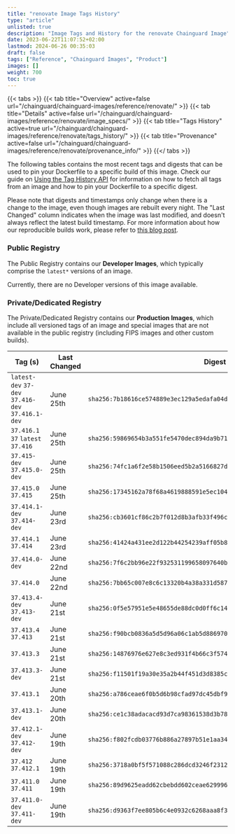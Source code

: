 ```yaml
---
title: "renovate Image Tags History"
type: "article"
unlisted: true
description: "Image Tags and History for the renovate Chainguard Image"
date: 2023-06-22T11:07:52+02:00
lastmod: 2024-06-26 00:35:03
draft: false
tags: ["Reference", "Chainguard Images", "Product"]
images: []
weight: 700
toc: true
---
```


{{< tabs >}}
{{< tab title="Overview" active=false url="/chainguard/chainguard-images/reference/renovate/" >}}
{{< tab title="Details" active=false url="/chainguard/chainguard-images/reference/renovate/image_specs/" >}}
{{< tab title="Tags History" active=true url="/chainguard/chainguard-images/reference/renovate/tags_history/" >}}
{{< tab title="Provenance" active=false url="/chainguard/chainguard-images/reference/renovate/provenance_info/" >}}
{{</ tabs >}}

The following tables contains the most recent tags and digests that can be used to pin your Dockerfile to a specific build of this image. Check our guide on [Using the Tag History API](/chainguard/chainguard-images/using-the-tag-history-api/) for information on how to fetch all tags from an image and how to pin your Dockerfile to a specific digest.

Please note that digests and timestamps only change when there is a change to the image, even though images are rebuilt every night. The "Last Changed" column indicates when the image was last modified, and doesn't always reflect the latest build timestamp. For more information about how our reproducible builds work, please refer to [this blog post](https://www.chainguard.dev/unchained/reproducing-chainguards-reproducible-image-builds).

### Public Registry
The Public Registry contains our **Developer Images**, which typically comprise the `latest*` versions of an image.

Currently, there are no Developer versions of this image available.

### Private/Dedicated Registry
The Private/Dedicated Registry contains our **Production Images**, which include all versioned tags of an image and special images that are not available in the public registry (including FIPS images and other custom builds).

| Tag (s)                                            | Last Changed | Digest                                                                    |
|----------------------------------------------------|--------------|---------------------------------------------------------------------------|
|  `latest-dev` `37-dev` `37.416-dev` `37.416.1-dev` | June 25th    | `sha256:7b18616ce574889e3ec129a5edafa04dc0544a21b486b893f4151e5c633e452a` |
|  `37.416.1` `37` `latest` `37.416`                 | June 25th    | `sha256:59869654b3a551fe5470dec894da9b71818e9e75d7a137e7cdca6ecc23f72c18` |
|  `37.415-dev` `37.415.0-dev`                       | June 25th    | `sha256:74fc1a6f2e58b1506eed5b2a5166827d96e5b67c27c6b172fd5e2a24f3189e3b` |
|  `37.415.0` `37.415`                               | June 25th    | `sha256:17345162a78f68a4619888591e5ec10448fd92e32526c6d480f9d2587c267c1a` |
|  `37.414.1-dev` `37.414-dev`                       | June 23rd    | `sha256:cb3601cf86c2b7f012d8b3afb33f496ccfbdcb89d3072c09e205913005d3f0a4` |
|  `37.414.1` `37.414`                               | June 23rd    | `sha256:41424a431ee2d122b44254239aff05b80b0f62cd999ff91fce980beb05e75ef3` |
|  `37.414.0-dev`                                    | June 22nd    | `sha256:7f6c2bb96e22f932531199658097640b3d584f833c08e578e759f2908e19f7d4` |
|  `37.414.0`                                        | June 22nd    | `sha256:7bb65c007e8c6c13320b4a38a331d5873051ebad80cc1483798007632ac9938b` |
|  `37.413.4-dev` `37.413-dev`                       | June 21st    | `sha256:0f5e57951e5e48655de88dc0d0ff6c145efecb3d2048b997856dce7b9e4b440e` |
|  `37.413.4` `37.413`                               | June 21st    | `sha256:f90bcb0836a5d5d96a06c1ab5d886970860754e9739b4c080c201e97809b313d` |
|  `37.413.3`                                        | June 21st    | `sha256:14876976e627e8c3ed931f4b66c3f5747aa8a55e2ff828108a65b587486ee63f` |
|  `37.413.3-dev`                                    | June 21st    | `sha256:f11501f19a30e35a2b44f451d3d8385ce5d175d60897f19b57cb727dfaec9217` |
|  `37.413.1`                                        | June 20th    | `sha256:a786ceae6f0b5d6b98cfad97dc45dbf9e3348792ac0495ec853d9c910f3262d2` |
|  `37.413.1-dev`                                    | June 20th    | `sha256:ce1c38adacacd93d7ca98361538d3b7839fbb98cb5b91bdb6c06857a9be2bbee` |
|  `37.412.1-dev` `37.412-dev`                       | June 19th    | `sha256:f802fcdb03776b886a27897b51e1aa348e9aefb2968e23c5f968796472a6190b` |
|  `37.412` `37.412.1`                               | June 19th    | `sha256:3718a0bf5f571088c286dcd3246f23122e11c603adb8bd49f7f9dbca8ee6e65b` |
|  `37.411.0` `37.411`                               | June 19th    | `sha256:89d9625eadd62cbebdd602ceae629996468324a3da95de6689785269e42c5735` |
|  `37.411.0-dev` `37.411-dev`                       | June 19th    | `sha256:d9363f7ee805b6c4e0932c6268aaa8f350121ac1eddf3924a951e0a7b9456ead` |

